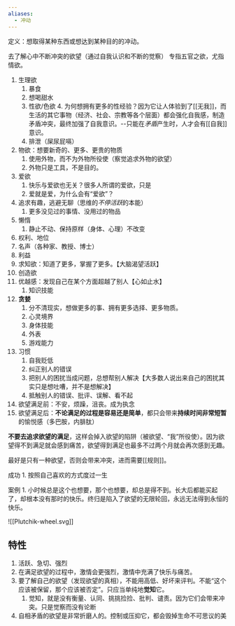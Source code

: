 ```yaml
---
aliases:
  - 冲动
---
```

定义：想取得某种东西或想达到某种目的的冲动。

去了解心中不断冲突的欲望（通过自我认识和不断的觉察）
专指五官之欲，尤指情欲。

1. 生理欲
	1. 暴食
	2. 想喝甜水
	3. 性欲/色欲
		4. 为何想拥有更多的性经验？因为它让人体验到了[[无我]]，而生活的其它事物（经济、社会、宗教等各个层面）都会强化自我感，制造矛盾冲突，最终加强了自我意识。--只能在*矛盾*产生时，人才会有[[自我]]意识。
	4. 排泄（屎尿屁嗝）
2. 物欲：想要新奇的、更多、更贵的物质
	1. 使用外物，而不为外物所役使（察觉追求外物的欲望）
	2. 外物只是工具，不是目的。
3. 爱欲
	1. 快乐与爱欲也无关？很多人所谓的爱欲，只是
	2. 爱就是爱，为什么会有“爱欲”？
4. 追求有趣，逃避无聊（思维的*不停活跃*的本能）
	1. 更多没见过的事情、没用过的物品
5. 懒惰
	1. 静止不动、保持原样（身体、心理）不改变
6. 权利、地位
7. 名声（各种家、教授、博士）
8. 利益
9. 求知欲：知道了更多，掌握了更多。【大脑渴望活跃】
10. 创造欲
11. 优越感：发现自己在某个方面超越了别人【心如止水】
	1. 知识技能
12. **贪婪** 
	1. 分不清现实，想做更多的事、拥有更多选择、更多物质。
	2. 心灵境界
	3. 身体技能
	4. 外表
	5. 游戏能力
13. 习惯
	1. 自我贬低
	2. 纠正别人的错误
	3. 把别人的困扰当成问题，总想帮别人解决【大多数人说出来自己的困扰其实只是想吐嘈，并不是想解决】
	4. 抵触别人的错误、批评、误解、看不起
14. 欲望满足前：不安，烦躁，沮丧。成为执念
15. 欲望满足后：**不论满足的过程是容易还是简单**，都只会带来**持续时间非常短暂**的愉悦感（多巴胺，内腓肽）

**不要去追求欲望的满足**，这样会掉入欲望的陷阱（被欲望、“我”所役使）。因为欲望得不到满足就会感到痛苦，欲望得到满足也最多不过两个月就会再次感到无趣。

最好是只有一种欲望，否则会带来冲突，进而需要[[规则]]。

成功
	1. 按照自己喜欢的方式度过一生

案例
	1. 小时候总是这个也想要，那个也想要，却总是得不到。长大后都能买起了，却根本没有那时的快乐。终归是陷入了欲望的无限轮回，永远无法得到永恒的快乐。

![[Plutchik-wheel.svg]] 
## 特性
1. 活跃、急切、强烈
2. 在满足欲望的过程中，激情会更强烈，激情中充满了快乐与痛苦。
3. 要了解自己的欲望（发现欲望的真相），不能用高低、好坏来评判。不能“这个应该被保留，那个应该被否定”。只应当单纯地**觉知**它。
	1. 觉知，就是没有衡量、认同、挑挑捡捡、批判、谴责。因为它们会带来冲突。只是觉察而没有论断
4. 自相矛盾的欲望是非常折磨人的。控制或压抑它，都会毁掉生命不可思议的美